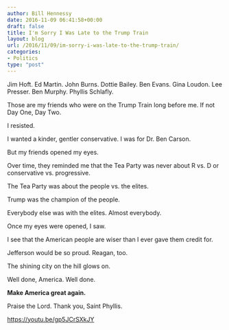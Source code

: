 ```yaml
---
author: Bill Hennessy
date: 2016-11-09 06:41:58+00:00
draft: false
title: I'm Sorry I Was Late to the Trump Train
layout: blog
url: /2016/11/09/im-sorry-i-was-late-to-the-trump-train/
categories:
- Politics
type: "post"
---
```


Jim Hoft. Ed Martin. John Burns. Dottie Bailey. Ben Evans. Gina Loudon. Lee Presser. Ben Murphy. Phyllis Schlafly.

Those are my friends who were on the Trump Train long before me. If not Day One, Day Two.

I resisted.

I wanted a kinder, gentler conservative. I was for Dr. Ben Carson.

But my friends opened my eyes.

Over time, they reminded me that the Tea Party was never about R vs. D or conservative vs. progressive.

The Tea Party was about the people vs. the elites.

Trump was the champion of the people.

Everybody else was with the elites. Almost everybody.

Once my eyes were opened, I saw.

I see that the American people are wiser than I ever gave them credit for.

Jefferson would be so proud. Reagan, too.

The shining city on the hill glows on.

Well done, America. Well done.

**Make America great again.**

Praise the Lord. Thank you, Saint Phyllis.

https://youtu.be/gp5JCrSXkJY
